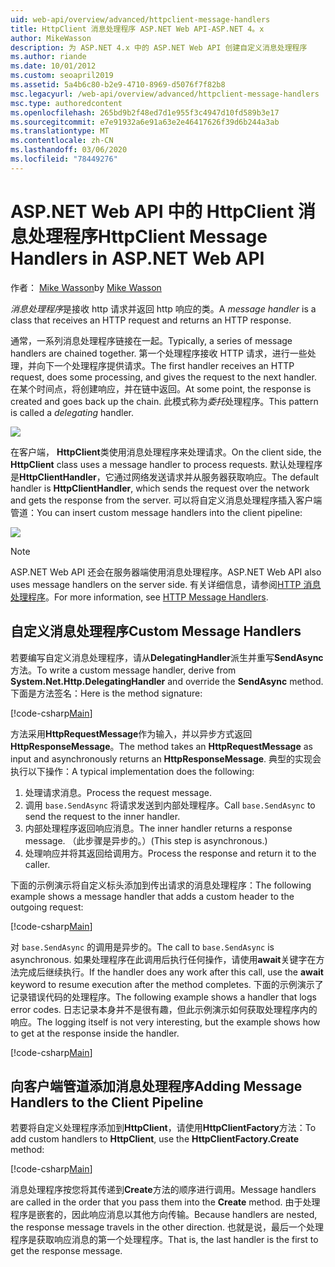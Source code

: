 ```yaml
---
uid: web-api/overview/advanced/httpclient-message-handlers
title: HttpClient 消息处理程序 ASP.NET Web API-ASP.NET 4。x
author: MikeWasson
description: 为 ASP.NET 4.x 中的 ASP.NET Web API 创建自定义消息处理程序
ms.author: riande
ms.date: 10/01/2012
ms.custom: seoapril2019
ms.assetid: 5a4b6c80-b2e9-4710-8969-d5076f7f82b8
msc.legacyurl: /web-api/overview/advanced/httpclient-message-handlers
msc.type: authoredcontent
ms.openlocfilehash: 265bd9b2f48ed7d1e955f3c4947d10fd589b3e17
ms.sourcegitcommit: e7e91932a6e91a63e2e46417626f39d6b244a3ab
ms.translationtype: MT
ms.contentlocale: zh-CN
ms.lasthandoff: 03/06/2020
ms.locfileid: "78449276"
---
```

# <a name="httpclient-message-handlers-in-aspnet-web-api"></a><span data-ttu-id="3f5e0-103">ASP.NET Web API 中的 HttpClient 消息处理程序</span><span class="sxs-lookup"><span data-stu-id="3f5e0-103">HttpClient Message Handlers in ASP.NET Web API</span></span>

<span data-ttu-id="3f5e0-104">作者： [Mike Wasson](https://github.com/MikeWasson)</span><span class="sxs-lookup"><span data-stu-id="3f5e0-104">by [Mike Wasson](https://github.com/MikeWasson)</span></span>

<span data-ttu-id="3f5e0-105">*消息处理程序*是接收 http 请求并返回 http 响应的类。</span><span class="sxs-lookup"><span data-stu-id="3f5e0-105">A *message handler* is a class that receives an HTTP request and returns an HTTP response.</span></span>

<span data-ttu-id="3f5e0-106">通常，一系列消息处理程序链接在一起。</span><span class="sxs-lookup"><span data-stu-id="3f5e0-106">Typically, a series of message handlers are chained together.</span></span> <span data-ttu-id="3f5e0-107">第一个处理程序接收 HTTP 请求，进行一些处理，并向下一个处理程序提供请求。</span><span class="sxs-lookup"><span data-stu-id="3f5e0-107">The first handler receives an HTTP request, does some processing, and gives the request to the next handler.</span></span> <span data-ttu-id="3f5e0-108">在某个时间点，将创建响应，并在链中返回。</span><span class="sxs-lookup"><span data-stu-id="3f5e0-108">At some point, the response is created and goes back up the chain.</span></span> <span data-ttu-id="3f5e0-109">此模式称为*委托*处理程序。</span><span class="sxs-lookup"><span data-stu-id="3f5e0-109">This pattern is called a *delegating* handler.</span></span>

![](httpclient-message-handlers/_static/image1.png)

<span data-ttu-id="3f5e0-110">在客户端， **HttpClient**类使用消息处理程序来处理请求。</span><span class="sxs-lookup"><span data-stu-id="3f5e0-110">On the client side, the **HttpClient** class uses a message handler to process requests.</span></span> <span data-ttu-id="3f5e0-111">默认处理程序是**HttpClientHandler**，它通过网络发送请求并从服务器获取响应。</span><span class="sxs-lookup"><span data-stu-id="3f5e0-111">The default handler is **HttpClientHandler**, which sends the request over the network and gets the response from the server.</span></span> <span data-ttu-id="3f5e0-112">可以将自定义消息处理程序插入客户端管道：</span><span class="sxs-lookup"><span data-stu-id="3f5e0-112">You can insert custom message handlers into the client pipeline:</span></span>

![](httpclient-message-handlers/_static/image2.png)

> [!NOTE]
> <span data-ttu-id="3f5e0-113">ASP.NET Web API 还会在服务器端使用消息处理程序。</span><span class="sxs-lookup"><span data-stu-id="3f5e0-113">ASP.NET Web API also uses message handlers on the server side.</span></span> <span data-ttu-id="3f5e0-114">有关详细信息，请参阅[HTTP 消息处理程序](http-message-handlers.md)。</span><span class="sxs-lookup"><span data-stu-id="3f5e0-114">For more information, see [HTTP Message Handlers](http-message-handlers.md).</span></span>

## <a name="custom-message-handlers"></a><span data-ttu-id="3f5e0-115">自定义消息处理程序</span><span class="sxs-lookup"><span data-stu-id="3f5e0-115">Custom Message Handlers</span></span>

<span data-ttu-id="3f5e0-116">若要编写自定义消息处理程序，请从**DelegatingHandler**派生并重写**SendAsync**方法。</span><span class="sxs-lookup"><span data-stu-id="3f5e0-116">To write a custom message handler, derive from **System.Net.Http.DelegatingHandler** and override the **SendAsync** method.</span></span> <span data-ttu-id="3f5e0-117">下面是方法签名：</span><span class="sxs-lookup"><span data-stu-id="3f5e0-117">Here is the method signature:</span></span>

[!code-csharp[Main](httpclient-message-handlers/samples/sample1.cs)]

<span data-ttu-id="3f5e0-118">方法采用**HttpRequestMessage**作为输入，并以异步方式返回**HttpResponseMessage**。</span><span class="sxs-lookup"><span data-stu-id="3f5e0-118">The method takes an **HttpRequestMessage** as input and asynchronously returns an **HttpResponseMessage**.</span></span> <span data-ttu-id="3f5e0-119">典型的实现会执行以下操作：</span><span class="sxs-lookup"><span data-stu-id="3f5e0-119">A typical implementation does the following:</span></span>

1. <span data-ttu-id="3f5e0-120">处理请求消息。</span><span class="sxs-lookup"><span data-stu-id="3f5e0-120">Process the request message.</span></span>
2. <span data-ttu-id="3f5e0-121">调用 `base.SendAsync` 将请求发送到内部处理程序。</span><span class="sxs-lookup"><span data-stu-id="3f5e0-121">Call `base.SendAsync` to send the request to the inner handler.</span></span>
3. <span data-ttu-id="3f5e0-122">内部处理程序返回响应消息。</span><span class="sxs-lookup"><span data-stu-id="3f5e0-122">The inner handler returns a response message.</span></span> <span data-ttu-id="3f5e0-123">（此步骤是异步的。）</span><span class="sxs-lookup"><span data-stu-id="3f5e0-123">(This step is asynchronous.)</span></span>
4. <span data-ttu-id="3f5e0-124">处理响应并将其返回给调用方。</span><span class="sxs-lookup"><span data-stu-id="3f5e0-124">Process the response and return it to the caller.</span></span>

<span data-ttu-id="3f5e0-125">下面的示例演示将自定义标头添加到传出请求的消息处理程序：</span><span class="sxs-lookup"><span data-stu-id="3f5e0-125">The following example shows a message handler that adds a custom header to the outgoing request:</span></span>

[!code-csharp[Main](httpclient-message-handlers/samples/sample2.cs)]

<span data-ttu-id="3f5e0-126">对 `base.SendAsync` 的调用是异步的。</span><span class="sxs-lookup"><span data-stu-id="3f5e0-126">The call to `base.SendAsync` is asynchronous.</span></span> <span data-ttu-id="3f5e0-127">如果处理程序在此调用后执行任何操作，请使用**await**关键字在方法完成后继续执行。</span><span class="sxs-lookup"><span data-stu-id="3f5e0-127">If the handler does any work after this call, use the **await** keyword to resume execution after the method completes.</span></span> <span data-ttu-id="3f5e0-128">下面的示例演示了记录错误代码的处理程序。</span><span class="sxs-lookup"><span data-stu-id="3f5e0-128">The following example shows a handler that logs error codes.</span></span> <span data-ttu-id="3f5e0-129">日志记录本身并不是很有趣，但此示例演示如何获取处理程序内的响应。</span><span class="sxs-lookup"><span data-stu-id="3f5e0-129">The logging itself is not very interesting, but the example shows how to get at the response inside the handler.</span></span>

[!code-csharp[Main](httpclient-message-handlers/samples/sample3.cs?highlight=10,13)]

## <a name="adding-message-handlers-to-the-client-pipeline"></a><span data-ttu-id="3f5e0-130">向客户端管道添加消息处理程序</span><span class="sxs-lookup"><span data-stu-id="3f5e0-130">Adding Message Handlers to the Client Pipeline</span></span>

<span data-ttu-id="3f5e0-131">若要将自定义处理程序添加到**HttpClient**，请使用**HttpClientFactory**方法：</span><span class="sxs-lookup"><span data-stu-id="3f5e0-131">To add custom handlers to **HttpClient**, use the **HttpClientFactory.Create** method:</span></span>

[!code-csharp[Main](httpclient-message-handlers/samples/sample4.cs)]

<span data-ttu-id="3f5e0-132">消息处理程序按您将其传递到**Create**方法的顺序进行调用。</span><span class="sxs-lookup"><span data-stu-id="3f5e0-132">Message handlers are called in the order that you pass them into the **Create** method.</span></span> <span data-ttu-id="3f5e0-133">由于处理程序是嵌套的，因此响应消息以其他方向传输。</span><span class="sxs-lookup"><span data-stu-id="3f5e0-133">Because handlers are nested, the response message travels in the other direction.</span></span> <span data-ttu-id="3f5e0-134">也就是说，最后一个处理程序是获取响应消息的第一个处理程序。</span><span class="sxs-lookup"><span data-stu-id="3f5e0-134">That is, the last handler is the first to get the response message.</span></span>
